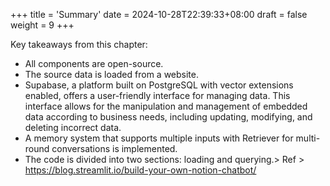 +++
title = 'Summary'
date = 2024-10-28T22:39:33+08:00
draft = false
weight = 9
+++

Key takeaways from this chapter:

- All components are open-source.
- The source data is loaded from a website.
- Supabase, a platform built on PostgreSQL with vector extensions enabled, offers a user-friendly interface for managing data. This interface allows for the manipulation and management of embedded data according to business needs, including updating, modifying, and deleting incorrect data.
- A memory system that supports multiple inputs with Retriever for multi-round conversations is implemented.
- The code is divided into two sections: loading and querying.> Ref > https://blog.streamlit.io/build-your-own-notion-chatbot/
